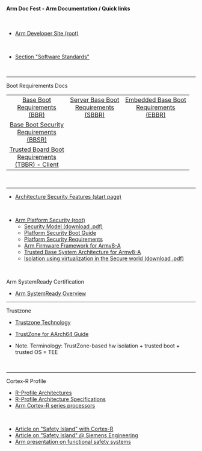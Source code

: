 #### Arm Doc Fest - Arm Documentation / Quick links

</br>

- [Arm Developer Site (root)](https://developer.arm.com/)

</br>

- [Section "Software Standards"](https://developer.arm.com/architectures/system-architectures/software-standards)

</br>

----

Boot Requirements Docs

| |||
|:--:|:--:|:--:|
|[Base Boot</br>Requirements</br>(BBR)](https://developer.arm.com/documentation/den0044/latest)|[Server Base Boot</br>Requirements</br>(SBBR)](https://developer.arm.com/documentation/den0044/e/?lang=en)|[Embedded Base Boot</br>Requirements</br>(EBBR)](https://developer.arm.com/architectures/platform-design/embedded-systems)|
|[Base Boot Security</br>Requirements</br>(BBSR)](https://developer.arm.com/documentation/den0107/latest)|||
|[Trusted Board Boot</br>Requirements</br>(TBBR) - Client](https://developer.arm.com/documentation/den0006/d/?lang=en)|||

</br>

----

- [Architecture Security Features (start page)](https://developer.arm.com/architectures/architecture-security-features)

</br>

- [Arm Platform Security (root)](https://developer.arm.com/architectures/architecture-security-features/platform-security)
    - [Security Model (download .pdf)](https://developer.arm.com/-/media/Files/pdf/PlatformSecurityArchitecture/Architect/DEN0079_PSA_SM_ALPHA-03_RC01.pdf?revision=2c567adf-c6e3-432b-90f7-b0f5358c43ec&la=en&hash=E9FA82FE5A0156E32190F739BB5F8FDD64C19C79)
    - [Platform Security Boot Guide](https://developer.arm.com/documentation/den0072/latest/)
    - [Platform Security Requirements](https://developer.arm.com/documentation/den0106/latest/)
    - [Arm Firmware Framework for Armv8-A](https://developer.arm.com/documentation/den0077/latest)
    - [Trusted Base System Architecture for Armv8-A](https://developer.arm.com/documentation/den0021/latest/)
    - [Isolation using virtualization in the Secure world (download .pdf)](https://developer.arm.com/-/media/Files/pdf/Isolation_using_virtualization_in_the_Secure_World_Whitepaper.pdf?revision=23668ea4-3b8b-4095-b03e-7356fa6b1e69&la=en&hash=534D1D04207478F1CDE71CF7D56DEDFF4030E8E0)

</br>


Arm SystemReady Certification

- [Arm SystemReady Overview](https://developer.arm.com/architectures/system-architectures/arm-systemready)

----

Trustzone

- [Trustzone Technology](https://developer.arm.com/ip-products/security-ip/trustzone)
- [TrustZone for AArch64 Guide](https://developer.arm.com/documentation/102418/0100)

- Note. Terminology: TrustZone-based hw isolation + trusted boot + trusted OS = TEE


</br>

----

Cortex-R Profile

- [R-Profile Architectures](https://developer.arm.com/architectures/cpu-architecture/r-profile)
- [R-Profile Architecture Specifications](https://developer.arm.com/architectures/cpu-architecture/r-profile/docs)
- [Arm Cortex-R series processors](https://developer.arm.com/ip-products/processors/cortex-r)

</br>

- [Article on "Safety Island" with Cortex-R](https://community.arm.com/developer/ip-products/processors/b/processors-ip-blog/posts/new-arm-cortex-r52-enables-autonomous-systems-with-the-highest-functional-safety-standards)
- [Article on "Safety Island" @ Siemens Engineering](https://semiengineering.com/safety-islands-in-safety-critical-hardware/)
- [Arm presentation on functional safety systems](https://www.slideshare.net/ARMHoldings/developing-functional-safety-systems-with-arm-architecture-solutions-stroud)

</br>



